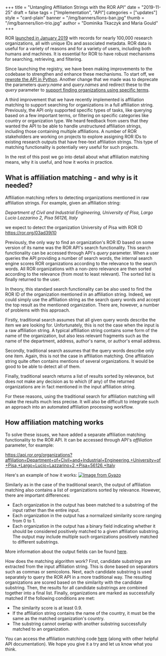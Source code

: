 +++
title = "Untangling Affiliation Strings with the ROR API"
date = "2019-11-25"
draft = false
tags = ["Implementation", "API"]
categories = ["updates"]
style = "card-plain"
banner = "/img/banners/lions-ban.jpg"
thumb = "/img/banners/lion-trio.jpg"
author = "Dominika Tkaczyk and Maria Gould"
+++

ROR [launched in January 2019](/blog/2019-02-10-announcing-first-ror-prototype) with records for nearly 100,000 research organizations, all with unique IDs and associated metadata. ROR data is useful for a variety of reasons and for a variety of users, including both humans and machines. It is essential for ROR to have robust mechanisms for searching, retrieving, and filtering.

Since launching the registry, we have been making improvements to the codebase to strengthen and enhance these mechanisms. To start off, we [rewrote the API in Python](/blog/2019-07-02-ror-development-update). Another change that we made was to deprecate the parameters *query.name* and *query.names* and redirect these to the *query* parameter to [support finding organizations using specific terms](https://github.com/ror-community/ror-api#querying).

A third improvement that we have recently implemented is affiliation matching to support searching for organizations in a full affiliation string. Previously, the API only supported specific types of tasks, like querying based on a few important terms, or filtering on specific categories like country or organization type. We heard feedback from users that they wanted the API to be able to handle unstructured affiliation strings, including those containing multiple affiliations. A number of ROR stakeholders are working on projects to explore assigning ROR IDs to existing research outputs that have free-text affiliation strings. This type of matching functionality is potentially very useful for such projects.

In the rest of this post we go into detail about what affiliation matching means, why it is useful, and how it works in practice. 

## What is affiliation matching - and why is it needed?
Affiliation matching refers to detecting organizations mentioned in raw affiliation strings. For example, given an affiliation string:

*Department of Civil and Industrial Engineering, University of Pisa, Largo Lucio Lazzarino 2, Pisa 56126, Italy*

we expect to detect the organization University of Pisa with ROR ID <https://ror.org/03ad39j10>

Previously, the only way to find an organization's ROR ID based on some version of its name was the ROR API's search functionality. This search functionality can be accessed through API's *query* parameter. When a user queries the API providing a number of search words, the internal search engine scores ROR organizations according to the relevance to the search words. All ROR organizations with a non-zero relevance are then sorted according to the relevance (from most to least relevant). The sorted list is finally returned to the user.

In theory, this standard search functionality can be also used to find the ROR ID of the organization mentioned in an affiliation string. Indeed, we could simply use the affiliation string as the search query words and accept the top result as the mentioned organization. There are, however, a number of problems with this approach.

Firstly, traditional search assumes that all given query words describe the item we are looking for. Unfortunately, this is not the case when the input is a raw affiliation string. A typical affiliation string contains some form of the name of the organization, but also less relevant fragments such as the name of the department, address, author's name, or author's email address.

Secondly, traditional search assumes that the query words describe only one item. Again, this is not the case in affiliation matching. One affiliation string quite often contains mentions of several organizations. It would be good to be able to detect all of them.

Finally, traditional search returns a list of results sorted by relevance, but does not make any decision as to which (if any) of the returned organizations are in fact mentioned in the input affiliation string.

For these reasons, using the traditional search for affiliation matching will make the results much less precise. It will also be difficult to integrate such an approach into an automated affiliation processing workflow.

## How affiliation matching works
To solve these issues, we have added a separate affiliation matching functionality to the ROR API. It can be accessed through API's *affiliation* parameter, for example:

<https://api.ror.org/organizations?affiliation=Department+of+Civil+and+Industrial+Engineering,+University+of+Pisa,+Largo+Lucio+Lazzarino+2,+Pisa+56126,+Italy>

Here's an example of how it works:
[![Image from Gyazo](https://i.gyazo.com/2af8f34a5e09d5d92c7ff5e4df4edb40.gif)](https://gyazo.com/2af8f34a5e09d5d92c7ff5e4df4edb40)

Similarly as in the case of the traditional search, the output of affiliation matching also contains a list of organizations sorted by relevance. However, there are important differences:

  * Each organization in the output has been matched to a substring of the input rather than the entire input.
  * Each organization in the output has a normalized similarity score ranging from 0 to 1.
  * Each organization in the output has a binary field indicating whether it should be considered positively matched to a given affiliation substring. The output may include multiple such organizations positively matched to different substrings.

More information about the output fields can be found [here](https://github.com/ror-community/ror-api#affiliation-matching).

How does the matching algorithm work? First, candidate substrings are extracted from the input affiliation string. This is done based on separators such as commas or semicolons. Next, each candidate substring is used separately to query the ROR API in a more traditional way. The resulting organizations are scored based on the similarity with the candidate substring. Then, the results for all candidate substrings are combined together into a final list. Finally, organizations are marked as successfully matched if the following conditions are met:

  * The similarity score is at least 0.9.
  * If the affiliation string contains the name of the country, it must be the same as the matched organization's country.
  * The substring cannot overlap with another substring successfully matched to an organization.

You can access the affiliation matching code [here](https://github.com/ror-community/ror-api/blob/master/rorapi/matching.py) (along with other helpful API documentation). We hope you give it a try and let us know what you think.
